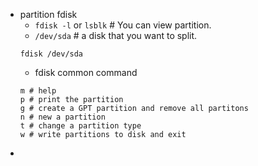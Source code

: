 - partition fdisk
  * `fdisk -l` or `lsblk` # You can view partition.
  * `/dev/sda` # a disk that you want to split.
  ```
  fdisk /dev/sda
  ```
  * fdisk common command
  ```
  m # help
  p # print the partition
  g # create a GPT partition and remove all partitons
  n # new a partition
  t # change a partition type
  w # write partitions to disk and exit
  ```
-